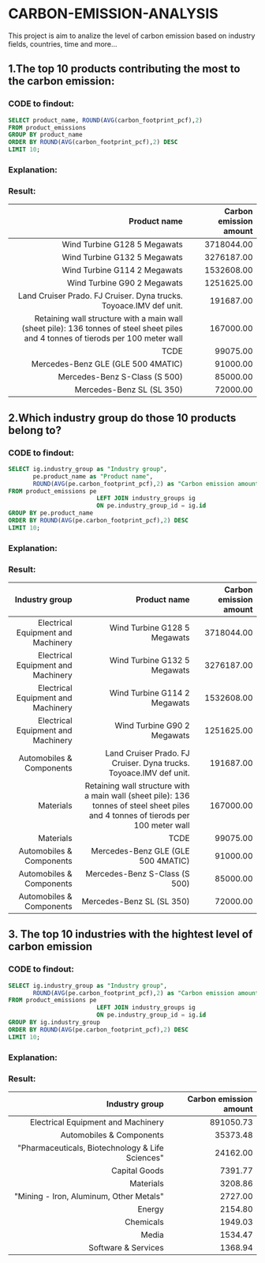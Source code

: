 # CARBON-EMISSION-ANALYSIS
This project is aim to analize the level of carbon emission based on industry fields, countries, time and more...


## 1.The top 10 products contributing the most to the carbon emission:
### CODE to findout:
```sql
SELECT product_name, ROUND(AVG(carbon_footprint_pcf),2) 
FROM product_emissions 
GROUP BY product_name 
ORDER BY ROUND(AVG(carbon_footprint_pcf),2) DESC
LIMIT 10;
```
### Explanation: 

### Result:
| Product name                                                                                                                       | Carbon emission amount | 
| ---------------------------------------------------------------------------------------------------------------------------------: | ---------------------: | 
| Wind Turbine G128 5 Megawats                                                                                                       | 3718044.00             | 
| Wind Turbine G132 5 Megawats                                                                                                       | 3276187.00             | 
| Wind Turbine G114 2 Megawats                                                                                                       | 1532608.00             | 
| Wind Turbine G90 2 Megawats                                                                                                        | 1251625.00             | 
| Land Cruiser Prado. FJ Cruiser. Dyna trucks. Toyoace.IMV def unit.                                                                 | 191687.00              | 
| Retaining wall structure with a main wall (sheet pile): 136 tonnes of steel sheet piles and 4 tonnes of tierods per 100 meter wall | 167000.00              | 
| TCDE                                                                                                                               | 99075.00               | 
| Mercedes-Benz GLE (GLE 500 4MATIC)                                                                                                 | 91000.00               | 
| Mercedes-Benz S-Class (S 500)                                                                                                      | 85000.00               | 
| Mercedes-Benz SL (SL 350)                                                                                                          | 72000.00               |

## 2.Which industry group do those 10 products belong to?
### CODE to findout:
```sql
SELECT ig.industry_group as "Industry group", 
	   pe.product_name as "Product name", 
	   ROUND(AVG(pe.carbon_footprint_pcf),2) as "Carbon emission amount" 
FROM product_emissions pe
	                     LEFT JOIN industry_groups ig 
				         ON pe.industry_group_id = ig.id
GROUP BY pe.product_name
ORDER BY ROUND(AVG(pe.carbon_footprint_pcf),2) DESC
LIMIT 10;
```
### Explanation: 

### Result:
| Industry group                     | Product name                                                                                                                       | Carbon emission amount | 
| ---------------------------------: | ---------------------------------------------------------------------------------------------------------------------------------: | ---------------------: | 
| Electrical Equipment and Machinery | Wind Turbine G128 5 Megawats                                                                                                       | 3718044.00             | 
| Electrical Equipment and Machinery | Wind Turbine G132 5 Megawats                                                                                                       | 3276187.00             | 
| Electrical Equipment and Machinery | Wind Turbine G114 2 Megawats                                                                                                       | 1532608.00             | 
| Electrical Equipment and Machinery | Wind Turbine G90 2 Megawats                                                                                                        | 1251625.00             | 
| Automobiles & Components           | Land Cruiser Prado. FJ Cruiser. Dyna trucks. Toyoace.IMV def unit.                                                                 | 191687.00              | 
| Materials                          | Retaining wall structure with a main wall (sheet pile): 136 tonnes of steel sheet piles and 4 tonnes of tierods per 100 meter wall | 167000.00              | 
| Materials                          | TCDE                                                                                                                               | 99075.00               | 
| Automobiles & Components           | Mercedes-Benz GLE (GLE 500 4MATIC)                                                                                                 | 91000.00               | 
| Automobiles & Components           | Mercedes-Benz S-Class (S 500)                                                                                                      | 85000.00               | 
| Automobiles & Components           | Mercedes-Benz SL (SL 350)                                                                                                          | 72000.00               | 

## 3. The top 10 industries with the hightest level of carbon emission
### CODE to findout:
```sql
SELECT ig.industry_group as "Industry group",  
	   ROUND(AVG(pe.carbon_footprint_pcf),2) as "Carbon emission amount" 
FROM product_emissions pe
	                     LEFT JOIN industry_groups ig 
				         ON pe.industry_group_id = ig.id
GROUP BY ig.industry_group
ORDER BY ROUND(AVG(pe.carbon_footprint_pcf),2) DESC
LIMIT 10;
```
### Explanation:

### Result:
| Industry group                                   | Carbon emission amount | 
| -----------------------------------------------: | ---------------------: | 
| Electrical Equipment and Machinery               | 891050.73              | 
| Automobiles & Components                         | 35373.48               | 
| "Pharmaceuticals, Biotechnology & Life Sciences" | 24162.00               | 
| Capital Goods                                    | 7391.77                | 
| Materials                                        | 3208.86                | 
| "Mining - Iron, Aluminum, Other Metals"          | 2727.00                | 
| Energy                                           | 2154.80                | 
| Chemicals                                        | 1949.03                | 
| Media                                            | 1534.47                | 
| Software & Services                              | 1368.94                | 

